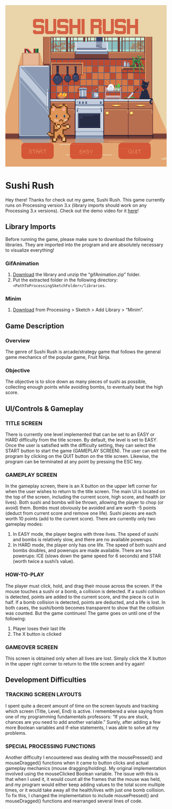 ![Sushi-Rush](https://github.com/nicoleajoy/Sushi-Rush/blob/master/main/data/images_github_icon.png?raw=true)

# Sushi Rush
Hey there! Thanks for check out my game, Sushi Rush. This game currently runs on Processing version 3.x (library imports should work on any Processing 3.x versions). Check out the demo video for it [here](https://youtu.be/g7SrBz3Ejmc)!

## Library Imports
Before running the game, please make sure to download the following libraries. They are imported into the program and are absolutely necessary to visualize everything!
### GifAnimation
1. [Download](https://github.com/extrapixel/gif-animation) the library and unzip the “gifAnimation.zip” folder.
2. Put the extracted folder in the following directory: `<PathToProcessingSketchFolder>/libraries`.
### Minim
1. [Download](http://www.cs.cmu.edu/~jar/cn21.pdf) from Processing > Sketch > Add Library > “Minim”.

## Game Description
### Overview
The genre of Sushi Rush is arcade/strategy game that follows the general game mechanics of the popular game, Fruit Ninja.
### Objective
The objective is to slice down as many pieces of sushi as possible, collecting enough points while avoiding bombs, to eventually beat the high score.

## UI/Controls & Gameplay
### TITLE SCREEN
There is currently one level implemented that can be set to an EASY or HARD difficulty from the title screen. By default, the level is set to EASY. Once the user is satisfied with the difficulty setting, they can select the START button to start the game (GAMEPLAY SCREEN). The user can exit the program by clicking on the QUIT button on the title screen. Likewise, the program can be terminated at any point by pressing the ESC key.
### GAMEPLAY SCREEN 
In the gameplay screen, there is an X button on the upper left corner for when the user wishes to return to the title screen. The main UI is located on the top of the screen, including the current score, high score, and health (or lives). Both sushi and bombs will be thrown, allowing the player to chop (or avoid) them. Bombs must obviously be avoided and are worth -5 points (deduct from current score and remove one life). Sushi pieces are each worth 10 points (add to the current score). There are currently only two gameplay modes:
1. In EASY mode, the player begins with three lives. The speed of sushi and bombs is relatively slow, and there are no available powerups.
2. In HARD mode, the player only has one life. The speed of both sushi and bombs doubles, and powerups are made available. There are two powerups: ICE (slows down the game speed for 6 seconds) and STAR (worth twice a sushi’s value). 
### HOW-TO-PLAY 
The player must click, hold, and drag their mouse across the screen. If the mouse touches a sushi or a bomb, a collision is detected. If a sushi collision is detected, points are added to the current score, and the piece is cut in half. If a bomb collision is detected, points are deducted, and a life is lost. In both cases, the sushi/bomb becomes transparent to show that the collision was counted. But the game continues! The game goes on until one of the following:
1. Player loses their last life
2. The X button is clicked
### GAMEOVER SCREEN 
This screen is obtained only when all lives are lost. Simply click the X button in the upper right corner to return to the title screen and try again!

## Development Difficulties
### TRACKING SCREEN LAYOUTS
I spent quite a decent amount of time on the screen layouts and tracking which screen (Title, Level, End) is active. I remembered a wise saying from one of my programming fundamentals professors: “If you are stuck, chances are you need to add another variable.” Surely, after adding a few more Boolean variables and if-else statements, I was able to solve all my problems. 
### SPECIAL PROCESSING FUNCTIONS
Another difficulty I encountered was dealing with the mousePressed() and mouseDragged() functions when it came to button clicks and actual gameplay mechanics (mouse dragging/holding). My original implementation involved using the mouseClicked Boolean variable. The issue with this is that when I used it, it would count all the frames that the mouse was held, and my program would either keep adding values to the total score multiple times, or it would take away all the health/lives with just one bomb collision. To fix this, I changed the implementation to include mousePressed() and mouseDragged() functions and rearranged several lines of code.
